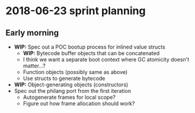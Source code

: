 # 2018-06-23 sprint planning
## Early morning
- **WIP:** Spec out a POC bootup process for inlined value structs
  - **WIP:** Bytecode buffer objects that can be concatenated
  - I think we want a separate boot context where GC atomicity doesn't matter...?
  - Function objects (possibly same as above)
  - Use structs to generate bytecode
- **WIP:** Object-generating objects (constructors)
- Spec out the philang port from the first iteration
  - Autogenerate frames for local scope?
  - Figure out how frame allocation should work?
